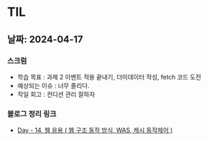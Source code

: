 # TIL

## 날짜: 2024-04-17

### 스크럼

- 학습 목표 : 과제 2 이벤트 적용 끝내기, 더미데이터 작성, fetch 코드 도전
- 예상되는 이슈 : 너무 졸리다.
- 작일 회고 : 컨디션 관리 잘하자

### 블로그 정리 링크

- [Day - 14, 웹 응용 ( 웹 구조 동작 방식, WAS, 캐시 동작제어 )](https://sen2y-it.tistory.com/17)
